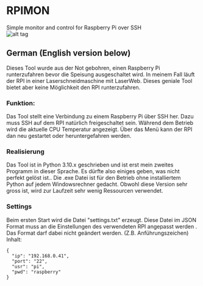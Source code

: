 # RPIMON
Simple monitor and control for Raspberry Pi over SSH
<br />
![alt tag](https://github.com/DIYDave/RPIMON/Ansicht.jpg)

## German (English version below)
Dieses Tool wurde aus der Not gebohren, einen Raspberry Pi runterzufahren bevor die Speisung ausgeschaltet wird.
In meinem Fall läuft der RPI in einer Laserschneidmaschine mit LaserWeb. Dieses geniale Tool bietet aber keine Möglichkeit den RPI runterzufahren.

### Funktion:
Das Tool stellt eine Verbindung zu einem Raspberry Pi über SSH her.
Dazu muss SSH auf dem RPI natürlich freigeschaltet sein.
Während dem Betrieb wird die aktuelle CPU Temperatur angezeigt.
Über das Menü kann der RPI dan neu gestartet oder heruntergefahren werden.

### Realisierung
Das Tool ist in Python 3.10.x geschrieben und ist erst mein zweites Programm in dieser Sprache.
Es dürfte also einiges geben, was nicht perfekt gelöst ist..
Die .exe Datei ist für den Betrieb ohne installiertem Python auf jedem Windowsrechner gedacht.
Obwohl diese Version sehr gross ist, wird zur Laufzeit sehr wenig Ressourcen verwendet.

### Settings
Beim ersten Start wird die Datei "settings.txt" erzeugt.
Diese Datei im JSON Format muss an die Einstellungen des verwendeten RPI angepasst werden .
Das Format darf dabei nicht geändert werden. (Z.B. Anführungszeichen)
Inhalt:
```
{
  "ip": "192.168.0.41",
  "port": "22",
  "usr": "pi",
  "pwd": "raspberry"
}
```
